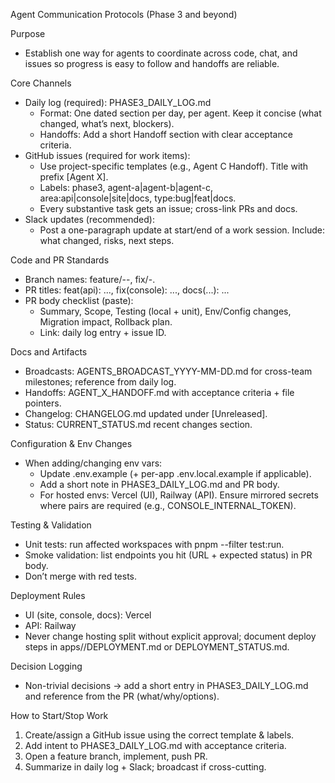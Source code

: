 Agent Communication Protocols (Phase 3 and beyond)

Purpose
- Establish one way for agents to coordinate across code, chat, and issues so progress is easy to follow and handoffs are reliable.

Core Channels
- Daily log (required): PHASE3_DAILY_LOG.md
  - Format: One dated section per day, per agent. Keep it concise (what changed, what’s next, blockers).
  - Handoffs: Add a short Handoff section with clear acceptance criteria.
- GitHub issues (required for work items):
  - Use project-specific templates (e.g., Agent C Handoff). Title with prefix [Agent X].
  - Labels: phase3, agent-a|agent-b|agent-c, area:api|console|site|docs, type:bug|feat|docs.
  - Every substantive task gets an issue; cross-link PRs and docs.
- Slack updates (recommended):
  - Post a one-paragraph update at start/end of a work session. Include: what changed, risks, next steps.

Code and PR Standards
- Branch names: feature/<phase>-<area>-<short-title>, fix/<area>-<short-title>.
- PR titles: feat(api): ..., fix(console): ..., docs(...): ...
- PR body checklist (paste):
  - Summary, Scope, Testing (local + unit), Env/Config changes, Migration impact, Rollback plan.
  - Link: daily log entry + issue ID.

Docs and Artifacts
- Broadcasts: AGENTS_BROADCAST_YYYY-MM-DD.md for cross-team milestones; reference from daily log.
- Handoffs: AGENT_X_HANDOFF.md with acceptance criteria + file pointers.
- Changelog: CHANGELOG.md updated under [Unreleased].
- Status: CURRENT_STATUS.md recent changes section.

Configuration & Env Changes
- When adding/changing env vars:
  - Update .env.example (+ per-app .env.local.example if applicable).
  - Add a short note in PHASE3_DAILY_LOG.md and PR body.
  - For hosted envs: Vercel (UI), Railway (API). Ensure mirrored secrets where pairs are required (e.g., CONSOLE_INTERNAL_TOKEN).

Testing & Validation
- Unit tests: run affected workspaces with pnpm --filter <pkg> test:run.
- Smoke validation: list endpoints you hit (URL + expected status) in PR body.
- Don’t merge with red tests.

Deployment Rules
- UI (site, console, docs): Vercel
- API: Railway
- Never change hosting split without explicit approval; document deploy steps in apps/<app>/DEPLOYMENT.md or DEPLOYMENT_STATUS.md.

Decision Logging
- Non-trivial decisions → add a short entry in PHASE3_DAILY_LOG.md and reference from the PR (what/why/options).

How to Start/Stop Work
1) Create/assign a GitHub issue using the correct template & labels.
2) Add intent to PHASE3_DAILY_LOG.md with acceptance criteria.
3) Open a feature branch, implement, push PR.
4) Summarize in daily log + Slack; broadcast if cross-cutting.

